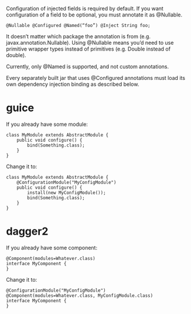 Configuration of injected fields is required by default. If you want configuration of a field to be optional, you must annotate it as @Nullable.

	@Nullable @Configured @Named(“foo”) @Inject String foo;

It doesn’t matter which package the annotation is from (e.g. javax.annotation.Nullable). Using @Nullable means you’d need to use primitive wrapper types instead of primitives (e.g. Double instead of double).

Currently, only @Named is supported, and not custom annotations.

Every separately built jar that uses @Configured annotations must load its own dependency injection binding as described below.

# guice

If you already have some module:

	class MyModule extends AbstractModule {
		public void configure() {
			bind(Something.class);
		}
	}

Change it to:

	class MyModule extends AbstractModule {
		@ConfigurationModule("MyConfigModule")
		public void configure() {
			install(new MyConfigModule());
			bind(Something.class);
		}
	}

# dagger2

If you already have some component:

	@Component(modules=Whatever.class)
	interface MyComponent {
	}

Change it to:

	@ConfigurationModule("MyConfigModule")
	@Component(modules=Whatever.class, MyConfigModule.class)
	interface MyComponent {
	}
